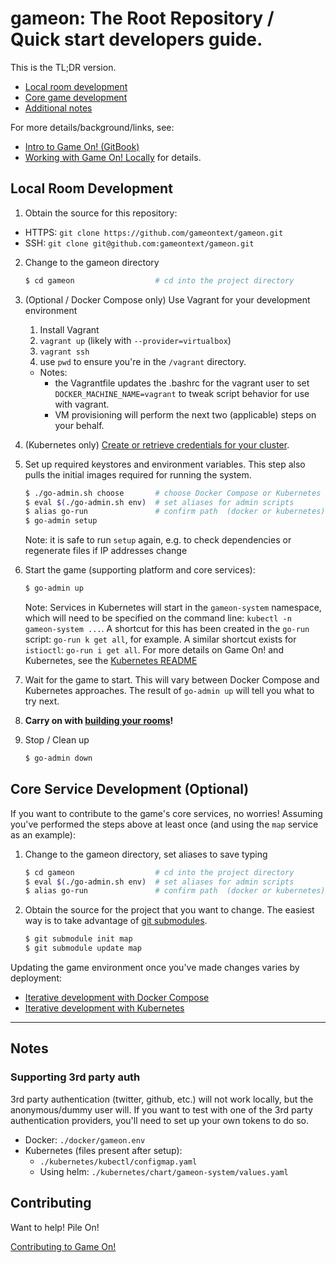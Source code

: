 # gameon: The Root Repository / Quick start developers guide.

This is the TL;DR version.
* [Local room development](#local-room-development)
* [Core game development](#core-game-development)
* [Additional notes](#notes)

 For more details/background/links, see:
* [Intro to Game On! (GitBook)](https://book.gameontext.org/)
* [Working with Game On! Locally](https://book.gameontext.org/walkthroughs/local-build.html) for details.

## Local Room Development

1. Obtain the source for this repository:
  * HTTPS: `git clone https://github.com/gameontext/gameon.git`
  * SSH: `git clone git@github.com:gameontext/gameon.git`

2. Change to the gameon directory
    ```bash
    $ cd gameon                  # cd into the project directory
    ```

3. (Optional / Docker Compose only) Use Vagrant for your development environment
   1. Install Vagrant
   2. `vagrant up` (likely with `--provider=virtualbox`)
   3. `vagrant ssh`
   4. use `pwd` to ensure you're in the `/vagrant` directory.

   * Notes:
      * the Vagrantfile updates the .bashrc for the vagrant user to set `DOCKER_MACHINE_NAME=vagrant` to tweak script behavior for use with vagrant.
      * VM provisioning will perform the next two (applicable) steps on your behalf.

4. (Kubernetes only) [Create or retrieve credentials for your cluster](kubernetes/README.md#set-up-a-kubernetes-cluster).

5. Set up required keystores and environment variables. This step also pulls the initial images required for running the system.
    ```bash
    $ ./go-admin.sh choose       # choose Docker Compose or Kubernetes
    $ eval $(./go-admin.sh env)  # set aliases for admin scripts
    $ alias go-run               # confirm path  (docker or kubernetes)
    $ go-admin setup
    ```

    Note: it is safe to run `setup` again, e.g. to check dependencies or regenerate files if IP addresses change

6. Start the game (supporting platform and core services):
    ```bash
    $ go-admin up
    ```

    Note: Services in Kubernetes will start in the `gameon-system` namespace, which will need to be specified on the command line: `kubectl -n gameon-system ...`. A shortcut for this has been created in the `go-run` script: `go-run k get all`, for example. A similar shortcut exists for `istioctl`: `go-run i get all`. For more details on Game On! and Kubernetes, see the [Kubernetes README](kubernetes/README.md)

7. Wait for the game to start. This will vary between Docker Compose and Kubernetes approaches. The result of `go-admin up` will tell you what to try next.

8. **Carry on with [building your rooms](https://gameontext.gitbooks.io/gameon-gitbook/content/walkthroughs/createRoom.html)!**

9. Stop / Clean up
    ```bash
    $ go-admin down
    ```

## Core Service Development (Optional)

If you want to contribute to the game's core services, no worries! Assuming you've performed the steps above at least once (and using the `map` service as an example):

1. Change to the gameon directory, set aliases to save typing
    ```bash
    $ cd gameon                  # cd into the project directory
    $ eval $(./go-admin.sh env)  # set aliases for admin scripts
    $ alias go-run               # confirm path  (docker or kubernetes)
    ```

2. Obtain the source for the project that you want to change. The easiest way is to take advantage of [git submodules](https://www.gameontext.org/walkthroughs/core/git.html).
    ```bash
    $ git submodule init map
    $ git submodule update map
    ```

Updating the game environment once you've made changes varies by deployment:
* [Iterative development with Docker Compose](docker/README.md#iterative-development-with-docker-compose)
* [Iterative development with Kubernetes](kubernetes/README.md#iterative-development-with-kubernetes)

----

## Notes

### Supporting 3rd party auth

3rd party authentication (twitter, github, etc.) will not work locally, but the anonymous/dummy user will. If you want to test with one of the 3rd party authentication providers, you'll need to set up your own tokens to do so.

* Docker: `./docker/gameon.env`
* Kubernetes (files present after setup):
    - `./kubernetes/kubectl/configmap.yaml`
    - Using helm: `./kubernetes/chart/gameon-system/values.yaml`

## Contributing

Want to help! Pile On!

[Contributing to Game On!](https://github.com/gameontext/gameon/blob/main/CONTRIBUTING.md)
